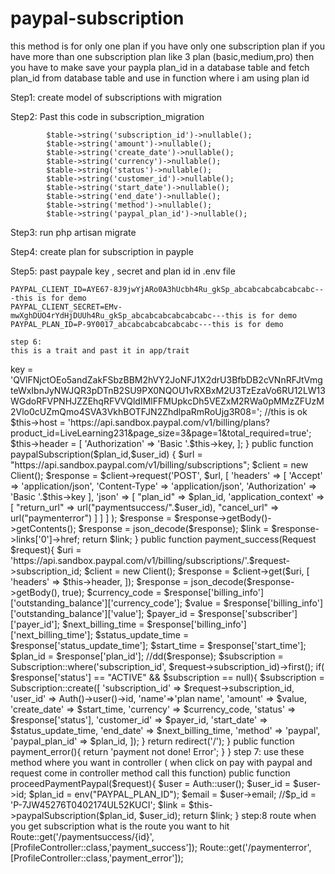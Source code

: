 # paypal-subscription



this method is for only one plan if you have only one subscription plan if you have more than one subscription plan like 3 plan (basic,medium,pro)
then you have to make save your paypla plan_id in a database table and fetch plan_id from database table and use in function where i am using plan id

Step1:
create model of subscriptions with migration 

Step2:
Past this code in subscription_migration

            $table->string('subscription_id')->nullable();
            $table->string('amount')->nullable();
            $table->string('create_date')->nullable();
            $table->string('currency')->nullable();
            $table->string('status')->nullable();
            $table->string('customer_id')->nullable();
            $table->string('start_date')->nullable();
            $table->string('end_date')->nullable();
            $table->string('method')->nullable();
            $table->string('paypal_plan_id')->nullable();
            
  Step3:
  run php artisan migrate
  
  Step4:
  create plan for subscription in payple
  
  Step5:
  past paypale key , secret and plan id in .env file
  
    PAYPAL_CLIENT_ID=AYE67-8J9jwYjARo0A3hUcbh4Ru_gkSp_abcabcabcabcabcabc---this is for demo
    PAYPAL_CLIENT_SECRET=EMv-mwXghDUO4rYdHjDUUh4Ru_gkSp_abcabcabcabcabcabc---this is for demo
    PAYPAL_PLAN_ID=P-9Y0017_abcabcabcabcabcabc---this is for demo
    
    step 6:
    this is a trait and past it in app/trait 
    
    
<?php

namespace App\Traits;
use GuzzleHttp\Exception\GuzzleException;
use GuzzleHttp\Exception\ClientException;
use GuzzleHttp\Pool;
use GuzzleHttp\Client;
use GuzzleHttp\Psr7\Request;
use function GuzzleHttp\Promise\settle;

trait PayPalPlansApi{
    private $key;
    protected $host;
    protected $header;

    public function __construct()
    {
    //here you have to past yor paypal account key id
        $this->key = 'QVlFNjctOEo5andZakFSbzBBM2hVY2JoNFJ1X2drU3BfbDB2cVNnRFJtVmgteWxIbnJyNWJQR3pDTnB2SU9PX0NQOU1vRXBxM2U3TzEzaVo6RU12LW13WGdoRFVPNHJZZEhqRFVVQldIMlFFMUpkcDh5VEZxM2RWa0pMMzZFUzM2Vlo0cUZmQmo4SVA3VkhBOTFJN2ZhdlpaRmRoUjg3R08=';
        //this is ok
        $this->host = 'https://api.sandbox.paypal.com/v1/billing/plans?product_id=LiveLearning231&page_size=3&page=1&total_required=true';

        $this->header = [
            'Authorization' => 'Basic '.$this->key,
        ];
    }


    public function paypalSubscription($plan_id,$user_id)
    {

        $url = "https://api.sandbox.paypal.com/v1/billing/subscriptions";

        $client = new Client();
        $response = $client->request('POST', $url, [
            'headers' => [
                'Accept' => 'application/json',
                'Content-Type' => 'application/json',
                'Authorization' => 'Basic '.$this->key
            ],
                'json' => [
                    "plan_id" => $plan_id,

                    'application_context' => [
                        "return_url" => url("paymentsuccess/".$user_id),
                        "cancel_url" => url("paymenterror")
                    ]

                ]

            ]
        );


        $response = $response->getBody()->getContents();

        $response = json_decode($response);
        $link = $response->links['0']->href;

        return $link;


        }
         public function payment_success(Request $request){

        $uri = 'https://api.sandbox.paypal.com/v1/billing/subscriptions/'.$request->subscription_id;


        $client = new Client();
        $response = $client->get($uri, [
            'headers' => $this->header,
        ]);

        $response = json_decode($response->getBody(), true);

        $currency_code = $response['billing_info']['outstanding_balance']['currency_code'];
        $value = $response['billing_info']['outstanding_balance']['value'];
        $payer_id = $response['subscriber']['payer_id'];
        $next_billing_time = $response['billing_info']['next_billing_time'];
        $status_update_time = $response['status_update_time'];
        $start_time = $response['start_time'];
        $plan_id = $response['plan_id'];

        //dd($response);
        $subscription = Subscription::where('subscription_id', $request->subscription_id)->first();

        if( $response['status'] == "ACTIVE" && $subscription == null){

            $subscription = Subscription::create([
                'subscription_id' => $request->subscription_id,
                'user_id' => Auth()->user()->id,
                'name'=>'plan name',
                'amount' => $value,
                'create_date' => $start_time,
                'currency' => $currency_code,
                'status' => $response['status'],
                'customer_id' => $payer_id,
                'start_date' => $status_update_time,
                'end_date' => $next_billing_time,
                'method' => 'paypal',
                'paypal_plan_id' => $plan_id,

            ]);

        }
        return redirect('/');


    }
    public function payment_error(){
        return 'payment not done! Error';
    }

}





step 7:
use these method where you want in controller ( when click on pay with paypal and request come in controller method call this function)

    public function proceedPaymentPaypal($request){

        $user = Auth::user();
        $user_id = $user->id;
        $plan_id    = env("PAYPAL_PLAN_ID");
        $email      = $user->email;

        //$p_id = 'P-7JW45276T0402174UL52KUCI';

        $link = $this->paypalSubscription($plan_id, $user_id);
        return $link;

    }
    
    
    step:8
    route when you get subscription what is the route you want to hit 
    
    Route::get('/paymentsuccess/{id}',[ProfileController::class,'payment_success']);
    Route::get('/paymenterror',[ProfileController::class,'payment_error']);
    
